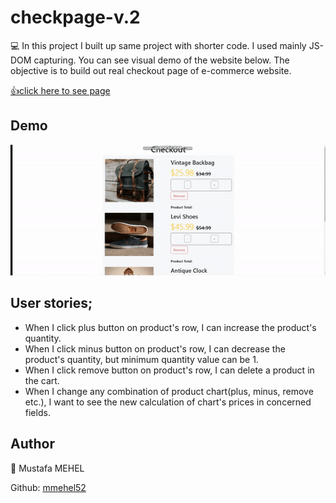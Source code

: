 # checkpage-v.2
💻 In this project I built up same project with shorter code. I used mainly JS-DOM capturing. You can see visual demo of the website below. The objective is to build out real checkout page of e-commerce website.

 [👍click here to see page]()
 
## Demo
<img src="https://github.com/mmehel52/checkout-page/blob/main/img/ezgif.com-gif-maker.gif" width="900"/>

## User stories;

- When I click plus button on product's row, I can increase the product's quantity.
- When I click minus button on product's row, I can decrease the product's quantity, but minimum quantity value can be 1.
- When I click remove button on product's row, I can delete a product in the cart.
- When I change any combination of product chart(plus, minus, remove etc.), I want to see the new calculation of chart's prices in concerned fields.

      

## Author
👤 Mustafa MEHEL


Github: [mmehel52](https://github.com/mmehel52)
